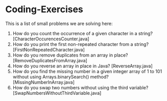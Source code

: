 # Coding-Exercises
This is a list of small problems we are solving here:

1.	How do you count the occurrence of a given character in a string?  [CharacterOccurencesCounter.java]
2.	How do you print the first non-repeated character from a string?   [FirstNonRepeatedCharacter.java]
3.	How do you remove duplicates from an array in place?               [RemoveDuplicatesFromArray.java]
4.	How do you reverse an array in place in Java?                      [ReverseArray.java]
5.  How do you find the missing number in a given integer array of 1 to 101 without using Arrays.binarySearch() method? [MissingNumberInArray.java]
6.	How do you swap two numbers without using the third variable?      [SwapNumbersWithoutThirdVariable.java]
